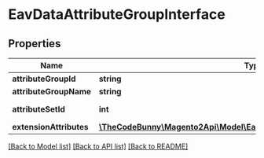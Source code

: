 # EavDataAttributeGroupInterface

## Properties
Name | Type | Description | Notes
------------ | ------------- | ------------- | -------------
**attributeGroupId** | **string** | Id | [optional] 
**attributeGroupName** | **string** | Name | [optional] 
**attributeSetId** | **int** | Attribute set id | [optional] 
**extensionAttributes** | [**\TheCodeBunny\Magento2Api\Model\EavDataAttributeGroupExtensionInterface**](EavDataAttributeGroupExtensionInterface.md) |  | [optional] 

[[Back to Model list]](../README.md#documentation-for-models) [[Back to API list]](../README.md#documentation-for-api-endpoints) [[Back to README]](../README.md)


